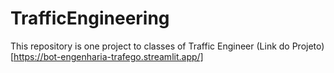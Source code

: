 # TrafficEngineering
This repository is one project to classes of Traffic Engineer
(Link do Projeto)[https://bot-engenharia-trafego.streamlit.app/]
